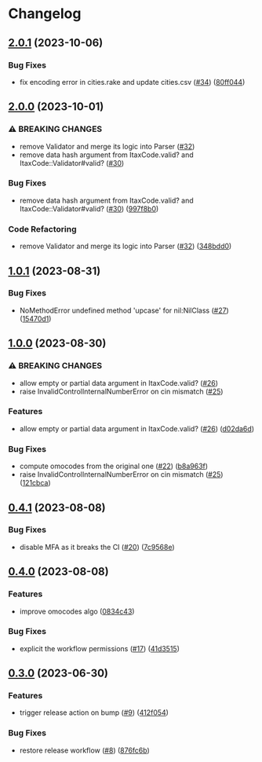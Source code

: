 # Changelog

## [2.0.1](https://github.com/matteoredz/itax-code/compare/v2.0.0...v2.0.1) (2023-10-06)


### Bug Fixes

* fix encoding error in cities.rake and update cities.csv ([#34](https://github.com/matteoredz/itax-code/issues/34)) ([80ff044](https://github.com/matteoredz/itax-code/commit/80ff044cfd4961348304f3d99b3f7bbe96773a4f))

## [2.0.0](https://github.com/matteoredz/itax-code/compare/v1.0.1...v2.0.0) (2023-10-01)


### ⚠ BREAKING CHANGES

* remove Validator and merge its logic into Parser ([#32](https://github.com/matteoredz/itax-code/issues/32))
* remove data hash argument from ItaxCode.valid? and ItaxCode::Validator#valid? ([#30](https://github.com/matteoredz/itax-code/issues/30))

### Bug Fixes

* remove data hash argument from ItaxCode.valid? and ItaxCode::Validator#valid? ([#30](https://github.com/matteoredz/itax-code/issues/30)) ([997f8b0](https://github.com/matteoredz/itax-code/commit/997f8b0b9f4bc00012475950a84465bf06b73a52))


### Code Refactoring

* remove Validator and merge its logic into Parser ([#32](https://github.com/matteoredz/itax-code/issues/32)) ([348bdd0](https://github.com/matteoredz/itax-code/commit/348bdd003d1709b0dd2d41e58b0307a1b8e23ab1))

## [1.0.1](https://github.com/matteoredz/itax-code/compare/v1.0.0...v1.0.1) (2023-08-31)


### Bug Fixes

* NoMethodError undefined method 'upcase' for nil:NilClass ([#27](https://github.com/matteoredz/itax-code/issues/27)) ([15470d1](https://github.com/matteoredz/itax-code/commit/15470d104a8c0c958e24de199243692e88a94b92))

## [1.0.0](https://github.com/matteoredz/itax-code/compare/v0.4.1...v1.0.0) (2023-08-30)


### ⚠ BREAKING CHANGES

* allow empty or partial data argument in ItaxCode.valid? ([#26](https://github.com/matteoredz/itax-code/issues/26))
* raise InvalidControlInternalNumberError on cin mismatch ([#25](https://github.com/matteoredz/itax-code/issues/25))

### Features

* allow empty or partial data argument in ItaxCode.valid? ([#26](https://github.com/matteoredz/itax-code/issues/26)) ([d02da6d](https://github.com/matteoredz/itax-code/commit/d02da6d17a4c04e1a5e07d7dd9d9d966479346bd))


### Bug Fixes

* compute omocodes from the original one ([#22](https://github.com/matteoredz/itax-code/issues/22)) ([b8a963f](https://github.com/matteoredz/itax-code/commit/b8a963faba2c46e1d23c0dc643a257aabd648dd9))
* raise InvalidControlInternalNumberError on cin mismatch ([#25](https://github.com/matteoredz/itax-code/issues/25)) ([121cbca](https://github.com/matteoredz/itax-code/commit/121cbcaf75788c99bee4ffd7a997d07783a7fc15))

## [0.4.1](https://github.com/matteoredz/itax-code/compare/v0.4.0...v0.4.1) (2023-08-08)


### Bug Fixes

* disable MFA as it breaks the CI ([#20](https://github.com/matteoredz/itax-code/issues/20)) ([7c9568e](https://github.com/matteoredz/itax-code/commit/7c9568e66618e324d4da137ddc6d0680b6900daa))

## [0.4.0](https://github.com/matteoredz/itax-code/compare/v0.3.0...v0.4.0) (2023-08-08)


### Features

* improve omocodes algo ([0834c43](https://github.com/matteoredz/itax-code/commit/0834c4372d300e29057bc283556b6af532cca722))


### Bug Fixes

* explicit the workflow permissions ([#17](https://github.com/matteoredz/itax-code/issues/17)) ([41d3515](https://github.com/matteoredz/itax-code/commit/41d35154db7f18622369a0b35ce0eb6b13fe4812))

## [0.3.0](https://github.com/matteoredz/itax-code/compare/v0.2.0...v0.3.0) (2023-06-30)


### Features

* trigger release action on bump ([#9](https://github.com/matteoredz/itax-code/issues/9)) ([412f054](https://github.com/matteoredz/itax-code/commit/412f054a9e93d95bcf86244121c3097c8e76f515))


### Bug Fixes

* restore release workflow ([#8](https://github.com/matteoredz/itax-code/issues/8)) ([876fc6b](https://github.com/matteoredz/itax-code/commit/876fc6bb69d31e73e611a0e74ee1b27ed2fea966))
